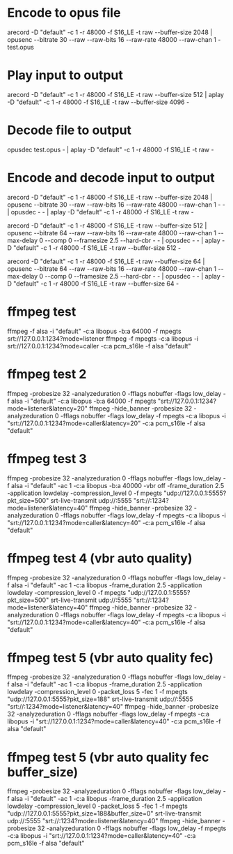 # Encode to opus file
arecord -D "default" -c 1 -r 48000 -f S16_LE -t raw --buffer-size 2048 | opusenc --bitrate 30 --raw --raw-bits 16 --raw-rate 48000 --raw-chan 1 - test.opus

# Play input to output
arecord -D "default" -c 1 -r 48000 -f S16_LE -t raw --buffer-size 512 | aplay -D "default" -c 1 -r 48000 -f S16_LE -t raw --buffer-size 4096 -

# Decode file to output
opusdec test.opus - | aplay -D "default" -c 1 -r 48000 -f S16_LE -t raw -

# Encode and decode input to output
arecord -D "default" -c 1 -r 48000 -f S16_LE -t raw --buffer-size 2048 | opusenc --bitrate 30 --raw --raw-bits 16 --raw-rate 48000 --raw-chan 1 - - | opusdec - - | aplay -D "default" -c 1 -r 48000 -f S16_LE -t raw -

arecord -D "default" -c 1 -r 48000 -f S16_LE -t raw --buffer-size 512 | opusenc --bitrate 64 --raw --raw-bits 16 --raw-rate 48000 --raw-chan 1 --max-delay 0 --comp 0 --framesize 2.5 --hard-cbr - - | opusdec - - | aplay -D "default" -c 1 -r 48000 -f S16_LE -t raw --buffer-size 512 -

arecord -D "default" -c 1 -r 48000 -f S16_LE -t raw --buffer-size 64 | opusenc --bitrate 64 --raw --raw-bits 16 --raw-rate 48000 --raw-chan 1 --max-delay 0 --comp 0 --framesize 2.5 --hard-cbr - - | opusdec - - | aplay -D "default" -c 1 -r 48000 -f S16_LE -t raw --buffer-size 64 -


# ffmpeg test
ffmpeg -f alsa -i "default" -c:a libopus -b:a 64000 -f mpegts srt://127.0.0.1:1234?mode=listener
ffmpeg -f mpegts -c:a libopus -i srt://127.0.0.1:1234?mode=caller -c:a pcm_s16le -f alsa "default"

# ffmpeg test 2
ffmpeg -probesize 32 -analyzeduration 0 -fflags nobuffer -flags low_delay -f alsa -i "default" -c:a libopus -b:a 64000 -f mpegts "srt://127.0.0.1:1234?mode=listener&latency=20"
ffmpeg -hide_banner -probesize 32 -analyzeduration 0 -fflags nobuffer -flags low_delay -f mpegts -c:a libopus -i "srt://127.0.0.1:1234?mode=caller&latency=20" -c:a pcm_s16le -f alsa "default"

# ffmpeg test 3
ffmpeg -probesize 32 -analyzeduration 0 -fflags nobuffer -flags low_delay -f alsa -i "default" -ac 1 -c:a libopus -b:a 40000 -vbr off -frame_duration 2.5 -application lowdelay -compression_level 0 -f mpegts "udp://127.0.0.1:5555?pkt_size=500"
srt-live-transmit udp://:5555 "srt://:1234?mode=listener&latency=40"
ffmpeg -hide_banner -probesize 32 -analyzeduration 0 -fflags nobuffer -flags low_delay -f mpegts -c:a libopus -i "srt://127.0.0.1:1234?mode=caller&latency=40" -c:a pcm_s16le -f alsa "default"

# ffmpeg test 4 (vbr auto quality)
ffmpeg -probesize 32 -analyzeduration 0 -fflags nobuffer -flags low_delay -f alsa -i "default" -ac 1 -c:a libopus -frame_duration 2.5 -application lowdelay -compression_level 0 -f mpegts "udp://127.0.0.1:5555?pkt_size=500"
srt-live-transmit udp://:5555 "srt://:1234?mode=listener&latency=40"
ffmpeg -hide_banner -probesize 32 -analyzeduration 0 -fflags nobuffer -flags low_delay -f mpegts -c:a libopus -i "srt://127.0.0.1:1234?mode=caller&latency=40" -c:a pcm_s16le -f alsa "default"

# ffmpeg test 5 (vbr auto quality fec)
ffmpeg -probesize 32 -analyzeduration 0 -fflags nobuffer -flags low_delay -f alsa -i "default" -ac 1 -c:a libopus -frame_duration 2.5 -application lowdelay -compression_level 0 -packet_loss 5 -fec 1 -f mpegts "udp://127.0.0.1:5555?pkt_size=188"
srt-live-transmit udp://:5555 "srt://:1234?mode=listener&latency=40"
ffmpeg -hide_banner -probesize 32 -analyzeduration 0 -fflags nobuffer -flags low_delay -f mpegts -c:a libopus -i "srt://127.0.0.1:1234?mode=caller&latency=40" -c:a pcm_s16le -f alsa "default"

# ffmpeg test 5 (vbr auto quality fec buffer_size)
ffmpeg -probesize 32 -analyzeduration 0 -fflags nobuffer -flags low_delay -f alsa -i "default" -ac 1 -c:a libopus -frame_duration 2.5 -application lowdelay -compression_level 0 -packet_loss 5 -fec 1 -f mpegts "udp://127.0.0.1:5555?pkt_size=188&buffer_size=0"
srt-live-transmit udp://:5555 "srt://:1234?mode=listener&latency=40"
ffmpeg -hide_banner -probesize 32 -analyzeduration 0 -fflags nobuffer -flags low_delay -f mpegts -c:a libopus -i "srt://127.0.0.1:1234?mode=caller&latency=40" -c:a pcm_s16le -f alsa "default"
